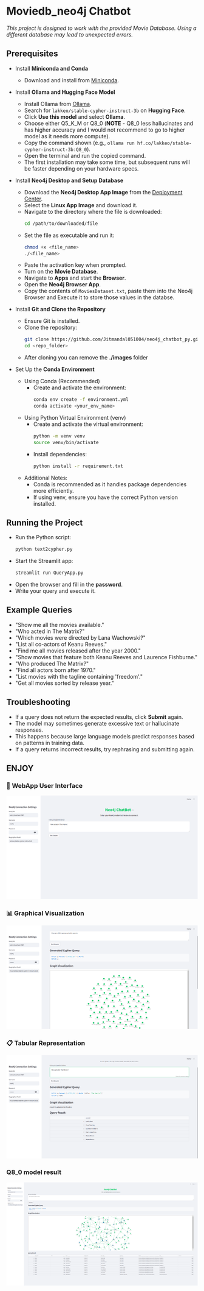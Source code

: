 # Moviedb_neo4j Chatbot

*This project is designed to work with the provided Movie Database. Using a different database may lead to unexpected errors.*

## Prerequisites

- Install **Miniconda and Conda**
  - Download and install from [Miniconda](https://docs.conda.io/en/latest/miniconda.html).

- Install **Ollama and Hugging Face Model**
  - Install Ollama from [Ollama](https://ollama.ai/).
  - Search for `lakkeo/stable-cypher-instruct-3b` on **Hugging Face**.
  - Click **Use this model** and select **Ollama**.
  - Choose either Q5_K_M or Q8_0 (**NOTE** - Q8_0 less hallucinates and has higher accuracy and I would not recommend to go to higher model as it needs more compute).
  - Copy the command shown (e.g., `ollama run hf.co/lakkeo/stable-cypher-instruct-3b:Q8_0`).
  - Open the terminal and run the copied command.
  - The first installation may take some time, but subsequent runs will be faster depending on your hardware specs.

- Install **Neo4j Desktop and Setup Database**
  - Download the **Neo4j Desktop App Image** from the [Deployment Center](https://neo4j.com/deployment-center/#drivers).
  - Select the **Linux App Image** and download it.
  - Navigate to the directory where the file is downloaded:
    ```bash
    cd /path/to/downloaded/file
    ```
  - Set the file as executable and run it:
    ```bash
    chmod +x <file_name>
    ./<file_name>
    ```
  - Paste the activation key when prompted.
  - Turn on the **Movie Database**.
  - Navigate to **Apps** and start the **Browser**.
  - Open the **Neo4j Browser App**.
  - Copy the contents of `MoviesDataset.txt`, paste them into the Neo4j Browser and Execute it to store those values in the databse.

- Install **Git and Clone the Repository**
  - Ensure Git is installed.
  - Clone the repository:
    ```bash
    git clone https://github.com/Jitmandal051004/neo4j_chatbot_py.git <repo_folder_name>
    cd <repo_folder>
    ```
  - After cloning you can remove the **./images** folder

- Set Up the **Conda Environment**
  - Using Conda (Recommended)
    - Create and activate the environment:
      ```bash
      conda env create -f environment.yml
      conda activate <your_env_name>
      ```
  - Using Python Virtual Environment (venv) 
    - Create and activate the virtual environment:
      ```bash
      python -m venv venv
      source venv/bin/activate 
      ```
    - Install dependencies:
      ```bash
      python install -r requirement.txt
      ```
  - Additional Notes:
    - Conda is recommended as it handles package dependencies more efficiently.
    - If using venv, ensure you have the correct Python version installed.
  

## Running the Project

- Run the Python script:
  ```bash
  python text2cypher.py
  ```
- Start the Streamlit app:
  ```bash
  streamlit run QueryApp.py
  ```
- Open the browser and fill in the **password**.
- Write your query and execute it.

## Example Queries

- "Show me all the movies available."
- "Who acted in The Matrix?"
- "Which movies were directed by Lana Wachowski?"
- "List all co-actors of Keanu Reeves."
- "Find me all movies released after the year 2000."
- "Show movies that feature both Keanu Reeves and Laurence Fishburne."
- "Who produced The Matrix?"
- "Find all actors born after 1970."
- "List movies with the tagline containing 'freedom'."
- "Get all movies sorted by release year."

## Troubleshooting

- If a query does not return the expected results, click **Submit** again.
- The model may sometimes generate excessive text or hallucinate responses.
- This happens because large language models predict responses based on patterns in training data.
- If a query returns incorrect results, try rephrasing and submitting again.

## ENJOY

### 📌 WebApp User Interface
![WebApp UI](./images/webAppUI.png)

### 📊 Graphical Visualization
![Graphical Result](./images/GraphicVisual.png)

### 📋 Tabular Representation
![Tabular Result](./images/tabularView.png)

### Q8_0 model result
![Q8_0 Result](./images/Q8_0res2.png)

